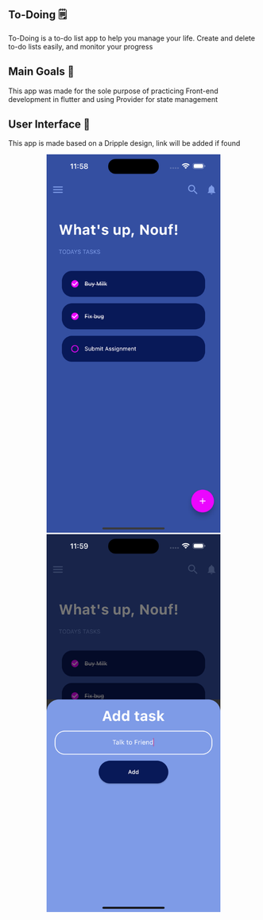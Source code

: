 ## To-Doing 🗒
To-Doing is a to-do list app to help you manage your life. 
Create and delete to-do lists easily, and monitor your progress

## Main Goals 🚀
This app was made for the sole purpose of practicing Front-end 
development in flutter and using Provider for state management

## User Interface 📱
This app is made based on a Dripple design, link will be added if found

<p align="center">
  <img src="/screenshots/tasks.png " width="350">
  <img src="/screenshots/add_new_task.png " width="350">
</p>
